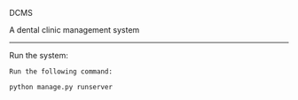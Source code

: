 DCMS

A dental clinic management system


------------------------------------------------------------


Run the system:

    Run the following command:

    python manage.py runserver

